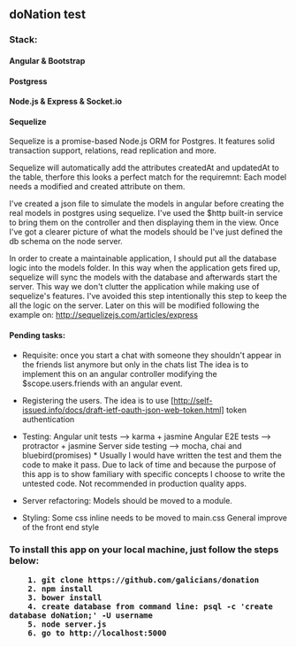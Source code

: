<h2>doNation test</h2>

<h3>Stack:</h3>

<h4>Angular & Bootstrap</h4>

<h4>Postgress</h4>

<h4>Node.js & Express & Socket.io</h4>

<h4>Sequelize</h4>

Sequelize is a promise-based Node.js ORM for Postgres. It features solid transaction support, relations, read replication and more.

Sequelize will automatically add the attributes createdAt and updatedAt to the table, therfore this looks a perfect match for the requiremnt:
Each model needs a modified and created attribute on them.

I've created a json file to simulate the models in angular before creating the real models in postgres using sequelize.
I've used the $http built-in service to bring them on the controller and then displaying them in the view.
Once I've got a clearer picture of what the models should be I've just defined the db schema on the node server.

In order to create a maintainable application, I should put all the database logic into the models folder. In this way when the application gets fired up, sequelize will sync the models with the database and afterwards start the server. This way we don't clutter the application while making use of sequelize's features. I've avoided this step intentionally this step to keep the all the logic on the server. Later on this will be modified following the example on:
http://sequelizejs.com/articles/express

<h4>Pending tasks:</h4>

- Requisite: once you start a chat with someone they shouldn't appear in the friends list anymore but only in the chats list
        The idea is to implement this on an angular controller modifying the $scope.users.friends with an angular event.

- Registering the users.
        The idea is to use [http://self-issued.info/docs/draft-ietf-oauth-json-web-token.html] token authentication

- Testing:
        Angular unit tests --> karma + jasmine
        Angular E2E tests --> protractor + jasmine
        Server side testing --> mocha, chai and bluebird(promises)
        * Usually I would have written the test and them the code to make it pass. Due to lack of time and because the purpose of this app is to show familiary with specific concepts I choose to write the untested code. Not recommended in production quality apps.

- Server refactoring:
        Models should be moved to a module.

- Styling:
        Some css inline needs to be moved to main.css
        General improve of the front end style

<h3>To install this app on your local machine, just follow the steps below:
    
        1. git clone https://github.com/galicians/donation
        2. npm install
        3. bower install
        4. create database from command line: psql -c 'create database doNation;' -U username
        5. node server.js
        6. go to http://localhost:5000

